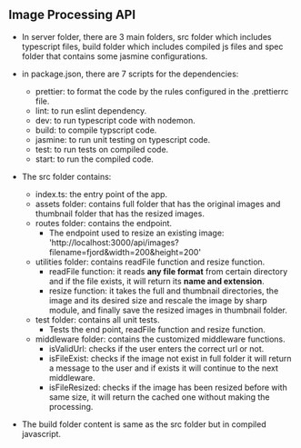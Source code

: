 ## Image Processing API
* In server folder, there are 3 main folders, src folder which includes typescript files, build folder which includes compiled js files and spec folder that contains some jasmine configurations.

* in package.json, there are 7 scripts for the dependencies:
  - prettier: to format the code by the rules configured in the .prettierrc file.
  - lint: to run eslint dependency.
  - dev: to run typescript code with nodemon.
  - build: to compile typscript code.
  - jasmine: to run unit testing on typescript code.
  - test: to run tests on compiled code.
  - start: to run the compiled code.
 
 * The src folder contains:
   - index.ts: the entry point of the app.
   - assets folder: contains full folder that has the original images and thumbnail folder that has the resized images.
   - routes folder: contains the endpoint.
     - The endpoint used to resize an existing image: 'http://localhost:3000/api/images?filename=fjord&width=200&height=200'
   - utilities folder: contains readFile function and resize function.
     - readFile function: it reads **any file format** from certain directory and if the file exists, it will return its **name and extension**.
     - resize function: it takes the full and thumbnail directories, the image and its desired size and rescale the image by sharp module, and finally save the resized images in thumbnail folder.
   - test folder: contains all unit tests.
     - Tests the end point, readFile function and resize function.
   - middleware folder: contains the customized middleware functions.
     - isValidUrl: checks if the user enters the correct url or not.
     - isFileExist: checks if the image not exist in full folder it will return a message to the user and if exists it will continue to the next middleware.
     - isFileResized: checks if the image has been resized before with same size, it will return the cached one without making the processing.
  
 * The build folder content is same as the src folder but in compiled javascript.
